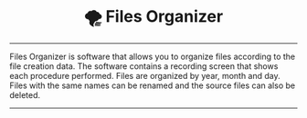 <div align="center">

# :tornado: Files Organizer

</div>

---

<!-- Files Organizer é um software que permite organizar os arquivos de acordo com os dados de criação dos arquivos. O software contém uma tela de registro onde mostra cada procedimento realizado. Os arquivos são organizados por ano, mês e dia. Os arquivos com os mesmos nomes podem ser renomeados  e tambem deletar os arquivos de origem. -->
Files Organizer is software that allows you to organize files according to the file creation data. The software contains a recording screen that shows each procedure performed. Files are organized by year, month and day. Files with the same names can be renamed and the source files can also be deleted.

---